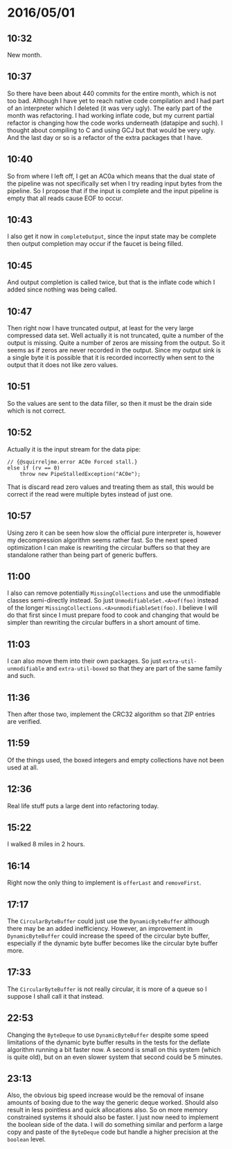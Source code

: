 # 2016/05/01

## 10:32

New month.

## 10:37

So there have been about 440 commits for the entire month, which is not too
bad. Although I have yet to reach native code compilation and I had part of an
interpreter which I deleted (it was very ugly). The early part of the month
was refactoring. I had working inflate code, but my current partial refactor
is changing how the code works underneath (datapipe and such). I thought about
compiling to C and using GCJ but that would be very ugly. And the last day or
so is a refactor of the extra packages that I have.

## 10:40

So from where I left off, I get an AC0a which means that the dual state of
the pipeline was not specifically set when I try reading input bytes from the
pipeline. So I propose that if the input is complete and the input pipeline
is empty that all reads cause EOF to occur.

## 10:43

I also get it now in `completeOutput`, since the input state may be complete
then output completion may occur if the faucet is being filled.

## 10:45

And output completion is called twice, but that is the inflate code which I
added since nothing was being called.

## 10:47

Then right now I have truncated output, at least for the very large compressed
data set. Well actually it is not truncated, quite a number of the output is
missing. Quite a number of zeros are missing from the output. So it seems as
if zeros are never recorded in the output. Since my output sink is a single
byte it is possible that it is recorded incorrectly when sent to the output
that it does not like zero values.

## 10:51

So the values are sent to the data filler, so then it must be the drain side
which is not correct.

## 10:52

Actually it is the input stream for the data pipe:

    // {@squirreljme.error AC0e Forced stall.}
    else if (rv == 0)
        throw new PipeStalledException("AC0e");

That is discard read zero values and treating them as stall, this would be
correct if the read were multiple bytes instead of just one.

## 10:57

Using zero it can be seen how slow the official pure interpreter is, however
my decompression algorithm seems rather fast. So the next speed optimization I
can make is rewriting the circular buffers so that they are standalone rather
than being part of generic buffers.

## 11:00

I also can remove potentially `MissingCollections` and use the unmodifiable
classes semi-directly instead. So just `UnmodifiableSet.<A>of(foo)` instead
of the longer `MissingCollections.<A>unmodifiableSet(foo)`. I believe I will
do that first since I must prepare food to cook and changing that would be
simpler than rewriting the circular buffers in a short amount of time.

## 11:03

I can also move them into their own packages. So just `extra-util-unmodifiable`
and `extra-util-boxed` so that they are part of the same family and such.

## 11:36

Then after those two, implement the CRC32 algorithm so that ZIP entries are
verified.

## 11:59

Of the things used, the boxed integers and empty collections have not been used
at all.

## 12:36

Real life stuff puts a large dent into refactoring today.

## 15:22

I walked 8 miles in 2 hours.

## 16:14

Right now the only thing to implement is `offerLast` and `removeFirst`.

## 17:17

The `CircularByteBuffer` could just use the `DynamicByteBuffer` although there
may be an added inefficiency. However, an improvement in `DynamicByteBuffer`
could increase the speed of the circular byte buffer, especially if the
dynamic byte buffer becomes like the circular byte buffer more.

## 17:33

The `CircularByteBuffer` is not really circular, it is more of a queue so I
suppose I shall call it that instead.

## 22:53

Changing the `ByteDeque` to use `DynamicByteBuffer` despite some speed
limitations of the dynamic byte buffer results in the tests for the deflate
algorithm running a bit faster now. A second is small on this system (which is
quite old), but on an even slower system that second could be 5 minutes.

## 23:13

Also, the obvious big speed increase would be the removal of insane amounts of
boxing due to the way the generic deque worked. Should also result in less
pointless and quick allocations also. So on more memory constrained systems it
should also be faster. I just now need to implement the boolean side of the
data. I will do something similar and perform a large copy and paste of the
`ByteDeque` code but handle a higher precision at the `boolean` level.

